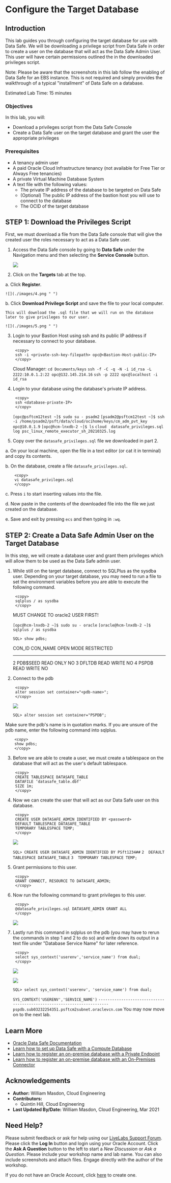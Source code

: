 # Configure the Target Database 
 
## Introduction

This lab guides you through configuring the target database for use with Data Safe. We will be downloading a privilege script from Data Safe in order to create a user on the database that will act as the Data Safe Admin User. This user will have certain permissions outlined the in the downloaded privileges script. 

Note: Please be aware that the screenshots in this lab follow the enabling of Data Safe for an EBS instance. This is not required and simply provides the walkthrough of a typical "installment" of Data Safe on a database. 

Estimated Lab Time: 15 minutes

### Objectives

In this lab, you will:
* Download a privileges script from the Data Safe Console
* Create a Data Safe user on the target database and grant the user the appropriate privileges

### Prerequisites

* A tenancy admin user
* A paid Oracle Cloud Infrastructure tenancy (not available for Free Tier or Always Free tenancies)
* A private Virtual Machine Database System 
* A text file with the following values: 
    - The private IP address of the database to be targeted on Data Safe
    - (Optional) The public IP address of the bastion host you will use to connect to the database 
    - The OCID of the target database


## **STEP 1:** Download the Privileges Script

First, we must download a file from the Data Safe console that will give the created user the roles necessary to act as a Data Safe user.  

1. Access the Data Safe console by going to **Data Safe** under the Navigation menu and then selecting the **Service Console** button.

    ![](./images/3.png " ")

2. Click on the **Targets** tab at the top. 

  a. Click **Register**.

    ![](./images/4.png " ")

  b. Click **Download Privilege Script** and save the file to your local computer.

    This will download the .sql file that we will run on the database later to give privileges to our user. 

    ![](./images/5.png " ")

3. Login to your Bastion Host using ssh and its public IP address if necessary to connect to your database.

        <copy>
        ssh -i <private-ssh-key-filepath> opc@<Bastion-Host-public-IP>
        </copy>
    Cloud Manager:
    ``cd Documents/keys``
    ``ssh -f -C -q -N -i id_rsa -L 2222:10.0.1.2:22 opc@132.145.214.16``
    ``ssh -p 2222 opc@localhost -i id_rsa``


4. Login to your database using the database's private IP address. 

        <copy>
        ssh <database-private-IP>
        </copy>

    ``[opc@psftcm12test ~]$ sudo su - psadm2``
    ``[psadm2@psftcm12test ~]$ ssh -i /home/psadm2/psft/data/cloud/ocihome/keys/cm_adm_pvt_key opc@10.0.1.9``
    ``[opc@hcm-lnxdb-2 ~]$ ls``
    ``cloud  datasafe_privileges.sql  log psc_linux_remote_executor_sh_20210325.log``
    

5. Copy over the ``datasafe_privileges.sql`` file we downloaded in part 2. 

  a. On your local machine, open the file in a text editor (or cat it in terminal) and copy its contents. 

  b. On the database, create a file ``datasafe_privileges.sql``. 

        <copy>
        vi datasafe_privileges.sql
        </copy>

  c. Press ``i`` to start inserting values into the file. 

  d. Now paste in the contents of the downloaded file into the file we just created on the database. 

  e. Save and exit by pressing ``ecs`` and then typing in ``:wq``. 


## **STEP 2:** Create a Data Safe Admin User on the Target Database

In this step, we will create a database user and grant them privileges which will allow them to be used as the Data Safe admin user. 

1. While still on the target database, connect to SQLPlus as the sysdba user. Depending on your target database, you may need to run a file to set the environment variables before you are able to execute the following command. 

        <copy>
        sqlplus / as sysdba
        </copy>

    MUST CHANGE TO oracle2 USER FIRST!

    ``[opc@hcm-lnxdb-2 ~]$ sudo su - oracle``
    ``[oracle@hcm-lnxdb-2 ~]$ sqlplus / as sysdba``

    ``SQL> show pdbs;    ``               

    CON_ID CON_NAME			  OPEN MODE  RESTRICTED
    ---------- ------------------------------ ---------- ----------
	 2 PDB$SEED			  READ ONLY  NO
	 3 DFLTDB			  READ WRITE NO
	 4 PSPDB			  READ WRITE NO

2. Connect to the pdb 

        <copy>
        alter session set container="<pdb-name>";
        </copy>

    ![](./images/6.png " ")

    ``SQL> alter session set container="PSPDB";``

  Make sure the pdb's name is in quotation marks. If you are unsure of the pdb name, enter the following command into sqlplus. 

        <copy>
        show pdbs;
        </copy>

3. Before we are able to create a user, we must create a tablespace on the database that will act as the user's default tablespace. 

        <copy>
        CREATE TABLESPACE DATASAFE_TABLE
        DATAFILE ‘datasafe_table.dbf’
        SIZE 1m;
        </copy>

4. Now we can create the user that will act as our Data Safe user on this database. 

        <copy>
        CREATE USER DATASAFE_ADMIN IDENTIFIED BY <password>
        DEFAULT TABLESPACE DATASAFE_TABLE
        TEMPORARY TABLESPACE TEMP;
        </copy>

    ![](./images/7.png " ")

    ``SQL> CREATE USER DATASAFE_ADMIN IDENTIFIED BY PSft1234##``
    ``2  DEFAULT TABLESPACE DATASAFE_TABLE``
    ``3  TEMPORARY TABLESPACE TEMP;``

5. Grant permissions to this user. 

        <copy>
        GRANT CONNECT, RESOURCE TO DATASAFE_ADMIN;
        </copy>

6. Now run the following command to grant privileges to this user. 

        <copy>
        @datasafe_privileges.sql DATASAFE_ADMIN GRANT ALL
        </copy>

    ![](./images/8.png " ")

7. Lastly run this command in sqlplus on the pdb (you may have to rerun the commands in step 1 and 2 to do so) and write down its output in a text file under "Database Service Name" for later reference. 

        <copy>
        select sys_context('userenv','service_name') from dual;
        </copy>

    ![](./images/6.png " ")

    ![](./images/9.png " ")

    ``SQL> select sys_context('userenv', 'service_name') from dual;``

    ``SYS_CONTEXT('USERENV','SERVICE_NAME')``
    ``-----------------------------------------------------------------------``
    ``pspdb.sub03232254351.psftcm2subnet.oraclevcn.com``
You may now move on to the next lab. 


## Learn More

* [Oracle Data Safe Documentation](https://docs.oracle.com/en/cloud/paas/data-safe/udscs/get-started-oracle-data-safe.html)
* [Learn how to set up Data Safe with a Compute Database](https://docs.oracle.com/en/cloud/paas/data-safe/udscs/register-oracle-databases-oracle-cloud-infrastructure-compute-instances.html#GUID-304A2F0E-67B1-44E4-AD48-649F1FE59DAC)
* [Learn how to register an on-premise database with a Private Endpoint](https://docs.oracle.com/en/cloud/paas/data-safe/udscs/register-premises-oracle-databases-using-oracle-data-safe-private-endpoint.html#GUID-61F946FF-5AFB-4BB3-9BAB-7BABC9B4A6C4)
* [Learn how to register an on-premise database with an On-Premises Connector](https://docs.oracle.com/en/cloud/paas/data-safe/udscs/register-onpremises-oracle-databases-using-oracle-data-safe-onpremises-connector.html#GUID-ED6C6F89-3123-4A4E-9EBE-30D2C920C1CA)

## Acknowledgements

* **Author:** William Masdon, Cloud Engineering
* **Contributors:** 
    - Quintin Hill, Cloud Engineering
* **Last Updated By/Date:** William Masdon, Cloud Engineering, Mar 2021

## Need Help?
Please submit feedback or ask for help using our [LiveLabs Support Forum](https://community.oracle.com/tech/developers/categories/livelabsdiscussions). Please click the **Log In** button and login using your Oracle Account. Click the **Ask A Question** button to the left to start a *New Discussion* or *Ask a Question*.  Please include your workshop name and lab name.  You can also include screenshots and attach files.  Engage directly with the author of the workshop.

If you do not have an Oracle Account, click [here](https://profile.oracle.com/myprofile/account/create-account.jspx) to create one.
